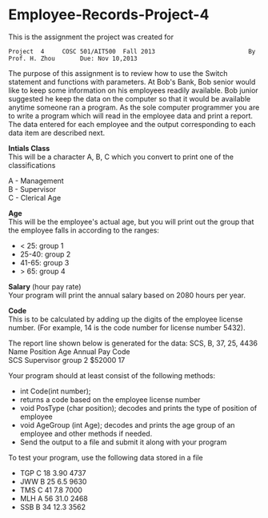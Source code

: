# Employee-Records-Project-4


This is the assignment the project was created for 

    Project  4     COSC 501/AIT500  Fall 2013                          By Prof. H. Zhou       Due: Nov 10,2013  

The purpose of this assignment is to review how to use  the Switch statement and functions with parameters.    At Bob's Bank, Bob senior would like to keep some information on his employees readily available. Bob junior suggested he keep the data on the computer so that it would be available anytime someone ran a program. As the sole computer programmer you are to write a program which will read in the employee data and print a report. The data entered for each employee and the output corresponding to each data item are described next. 
  
 
**Intials Class** <br>
This will be a character A, B, C which you convert to print one of the classifications      

A - Management      
B - Supervisor      
C - Clerical Age    


**Age** <br>
This will be the employee's actual age, but you will print out the group that the employee falls in according to the ranges:
* < 25:   group 1      
* 25-40:  group 2      
* 41-65:  group 3      
* \> 65:   group 4 


**Salary** (hour pay rate)        
Your program will print the annual salary based on 2080 hours per year. 



**Code**    
This is to be calculated by adding up the digits of the employee license number. (For     example, 14 is the code number for license      number 5432). 

The report line shown below is generated for the data: 
SCS, B, 37, 25, 4436  <br> 
Name  Position  Age  Annual Pay Code <br> 
SCS  Supervisor group 2   $52000       17 
 
Your program should at least consist of the following methods:   
* int Code(int number);      
* returns a code based on the employee license number   
* void  PosType (char position);       decodes and prints the type of position of employee   
* void  AgeGroup (int Age);       decodes and prints the age group of an employee  and other methods if needed.   
* Send the output to a file and submit it along with your program 

To test  your program, use the following data stored in a file      
* TGP C  18 3.90 4737     
* JWW B  25 6.5  9630     
* TMS C  41 7.8  7000 
* MLH A  56 31.0 2468     
* SSB B  34 12.3 3562 
 
